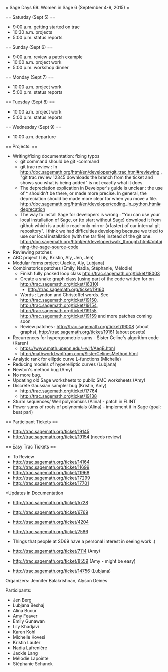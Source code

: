 = Sage Days 69: Women in Sage 6 (September 4-9, 2015) =

== Saturday (Sept 5) ==
 * 9:00 a.m. getting started on trac
 * 10:30 a.m. projects
 * 5:00 p.m. status reports 

== Sunday (Sept 6) ==
 * 9:00 a.m. review a patch example
 * 10:00 a.m. project work
 * 5:00 p.m. workshop dinner

== Monday (Sept 7) ==
 * 10:00 a.m. project work
 * 5:00 p.m. status reports

== Tuesday (Sept 8) ==
 * 10:00 a.m. project work
 * 5:00 p.m. status reports

== Wednesday (Sept 9) ==
 * 10:00 a.m. departure


== Projects: ==
 * Writing/fixing documentation: fixing typos 
    * git command should be git -command
    * git trac review : In http://doc.sagemath.org/html/en/developer/git_trac.html#reviewing , "git trac review 12345 downloads the branch from the ticket and shows you what is being added" is not exactly what it does.
    * The depreciation explication in Developer's guide is unclear : the use of * shouldn't be there, or made more precise. In general, the depreciation should be made more clear for when you move a file. http://doc.sagemath.org/html/en/developer/coding_in_python.html#deprecation
    * The way to install Sage for developers is wrong : "You can use your local installation of Sage, or (to start without Sage) download it from github which is a public read-only mirror (=faster) of our internal git repository". I think we had difficulties developing because we tried to use our local installation (with the tar file) instead of the git one. http://doc.sagemath.org/html/en/developer/walk_through.html#obtaining-the-sage-source-code
 * Reviewing patches
 * ABC project (Lily, Kristin, Aly, Jen, Jen)
 * Modular forms project (Jackie, Aly, Lubjana)
 * Combinatorics patches (Emily, Nadia, Stéphanie, Mélodie)
   * Finish fully packed loop class http://trac.sagemath.org/ticket/18003
   * Create a snake graph class (using part of the code written for on http://trac.sagemath.org/ticket/16310)
      * http://trac.sagemath.org/ticket/19160
   * Words : Lyndon and Christoffel words. See http://trac.sagemath.org/ticket/19150, http://trac.sagemath.org/ticket/19154, http://trac.sagemath.org/ticket/19155, http://trac.sagemath.org/ticket/19159 and more patches coming soon
   * Review patches : http://trac.sagemath.org/ticket/19008 (about graphs), http://trac.sagemath.org/ticket/19161 (about posets)
 * Recurrences for hypergeometric sums - Sister Celine's algorithm code (Karen)
   * https://www.math.upenn.edu/~wilf/AeqB.html
   * http://mathworld.wolfram.com/SisterCelinesMethod.html
 * Analytic rank for elliptic curve L-functions (Michelle)
 * Reducing models of hyperelliptic curves (Lubjana)
 * Newton's method bug (Amy)
  * No more bug.
 * Updating old Sage worksheets to public SMC worksheets (Amy)
 * Discrete Gaussian sampler bug (Kristin, Amy)
    * http://trac.sagemath.org/ticket/17764
    * http://trac.sagemath.org/ticket/19138
 * Sturm sequences/ Weil polynomials (Alina) - patch in FLINT
 * Power sums of roots of polynomials (Alina) - implement it in Sage (goal: beat pari)

== Participant Tickets ==
 * http://trac.sagemath.org/ticket/19145
 * http://trac.sagemath.org/ticket/19154 (needs review)

== Easy Trac Tickets ==
 * To Review
  * http://trac.sagemath.org/ticket/14164
  * http://trac.sagemath.org/ticket/11699
  * http://trac.sagemath.org/ticket/11968
  * http://trac.sagemath.org/ticket/17299
  * http://trac.sagemath.org/ticket/17701

 *Updates in Documentation
  * http://trac.sagemath.org/ticket/5728
  * http://trac.sagemath.org/ticket/6769
  * http://trac.sagemath.org/ticket/4204
  * http://trac.sagemath.org/ticket/7586

 * Things that people at SD69 have a personal interest in seeing work :)
  * http://trac.sagemath.org/ticket/7114 (Amy)
  * http://trac.sagemath.org/ticket/8559 (Amy - might be easy)
  * http://trac.sagemath.org/ticket/14756 (Lubjana)



Organizers: Jennifer Balakrishnan, Alyson Deines

Participants:

 * Jen Berg
 * Lubjana Beshaj
 * Alina Bucur
 * Amy Feaver
 * Emily Gunawan
 * Lily Khadjavi
 * Karen Kohl
 * Michelle Kovesi
 * Kristin Lauter
 * Nadia Lafrenière
 * Jackie Lang
 * Mélodie Lapointe
 * Stéphanie Schanck
